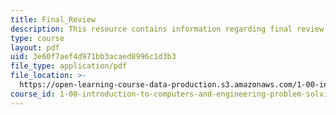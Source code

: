 ```yaml
---
title: Final_Review
description: This resource contains information regarding final review.
type: course
layout: pdf
uid: 3e60f7aef4d971bb3acaed8996c1d3b3
file_type: application/pdf
file_location: >-
  https://open-learning-course-data-production.s3.amazonaws.com/1-00-introduction-to-computers-and-engineering-problem-solving-spring-2012/3e60f7aef4d971bb3acaed8996c1d3b3_MIT1_00S12_Final_Review.pdf
course_id: 1-00-introduction-to-computers-and-engineering-problem-solving-spring-2012
---
```

